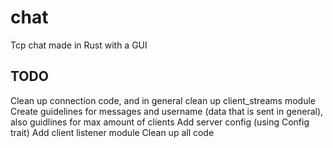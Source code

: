 # chat
Tcp chat made in Rust with a GUI

## TODO
Clean up connection code, and in general clean up client_streams module
Create guidelines for messages and username (data that is sent in general), also guidlines for max amount of clients
Add server config (using Config trait)
Add client listener module
Clean up all code